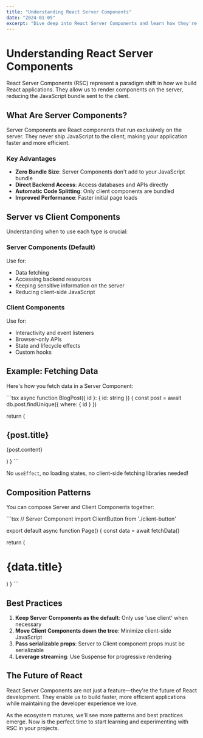 ```yaml
---
title: "Understanding React Server Components"
date: "2024-01-05"
excerpt: "Dive deep into React Server Components and learn how they're changing the way we build React applications with improved performance and user experience."
---
```


# Understanding React Server Components

React Server Components (RSC) represent a paradigm shift in how we build React applications. They allow us to render components on the server, reducing the JavaScript bundle sent to the client.

## What Are Server Components?

Server Components are React components that run exclusively on the server. They never ship JavaScript to the client, making your application faster and more efficient.

### Key Advantages

- **Zero Bundle Size**: Server Components don't add to your JavaScript bundle
- **Direct Backend Access**: Access databases and APIs directly
- **Automatic Code Splitting**: Only client components are bundled
- **Improved Performance**: Faster initial page loads

## Server vs Client Components

Understanding when to use each type is crucial:

### Server Components (Default)

Use for:
- Data fetching
- Accessing backend resources
- Keeping sensitive information on the server
- Reducing client-side JavaScript

### Client Components

Use for:
- Interactivity and event listeners
- Browser-only APIs
- State and lifecycle effects
- Custom hooks

## Example: Fetching Data

Here's how you fetch data in a Server Component:

\`\`\`tsx
async function BlogPost({ id }: { id: string }) {
  const post = await db.post.findUnique({ where: { id } })
  
  return (
    <article>
      <h1>{post.title}</h1>
      <p>{post.content}</p>
    </article>
  )
}
\`\`\`

No `useEffect`, no loading states, no client-side fetching libraries needed!

## Composition Patterns

You can compose Server and Client Components together:

\`\`\`tsx
// Server Component
import ClientButton from './client-button'

export default async function Page() {
  const data = await fetchData()
  
  return (
    <div>
      <h1>{data.title}</h1>
      <ClientButton />
    </div>
  )
}
\`\`\`

## Best Practices

1. **Keep Server Components as the default**: Only use 'use client' when necessary
2. **Move Client Components down the tree**: Minimize client-side JavaScript
3. **Pass serializable props**: Server to Client component props must be serializable
4. **Leverage streaming**: Use Suspense for progressive rendering

## The Future of React

React Server Components are not just a feature—they're the future of React development. They enable us to build faster, more efficient applications while maintaining the developer experience we love.

As the ecosystem matures, we'll see more patterns and best practices emerge. Now is the perfect time to start learning and experimenting with RSC in your projects.
